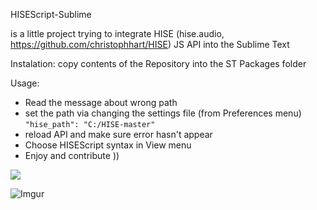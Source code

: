 HISEScript-Sublime

is a little project trying to integrate HISE (hise.audio, https://github.com/christophhart/HISE) JS API into the Sublime Text

Instalation:
copy contents of the Repository into the ST Packages folder

Usage:

* Read the message about wrong path
* set the path via changing the settings file (from Preferences menu) ```"hise_path": "C:/HISE-master"```
* reload API and make sure error hasn't appear
* Choose HISEScript syntax in View menu
* Enjoy and contribute ))

<img src="https://i.imgur.com/rQ6Hm4q.gifv"/>

![Imgur](https://i.imgur.com/rQ6Hm4q.gifv)